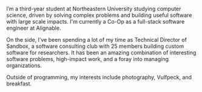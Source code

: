 I’m a third-year student at Northeastern University studying computer science, driven by solving complex problems and building useful software with large scale impacts. I'm currently a Co-Op as a full-stack software engineer at Alignable.


On the side, I’ve been spending a lot of my time as Technical Director of Sandbox, a software consulting club with 25 members building custom software for researchers. It has been an amazing combination of interesting software problems, high-impact work, and a foray into managing organizations.


Outside of programming, my interests include photography, Vulfpeck, and breakfast.
